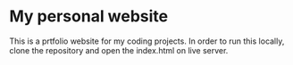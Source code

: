 # My personal website 

This is a prtfolio website for my coding projects.
In order to run this locally, clone the repository and open the index.html on live server. 